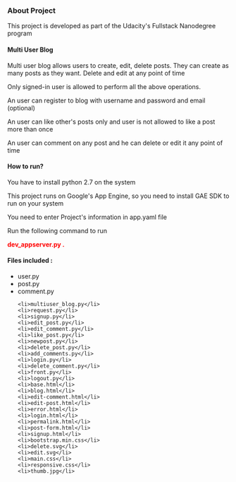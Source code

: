 <h3>About Project</h3>
<p>This project is developed as part of the Udacity's Fullstack Nanodegree program</p>

<h4>Multi User Blog</h4>
<p>Multi user blog allows users to create, edit, delete posts.
	They can create as many posts as they want.
	Delete and edit at any point of time</p>
<p>
	Only signed-in user is allowed to perform all the above operations.
</p>
<p>
	An user can register to blog with username and password and email (optional)
</p>
<p>
	An user can like other's posts only and user is not allowed to like a post more than once
</p>
<p>
	An user can comment on any post and he can delete or edit it any point of time
</p>

<h4>How to run?</h4>
<p>You have to install python 2.7 on the system</p>
<p>This project runs on Google's App Engine, so you need to install GAE SDK to run on your system</p>
<p>You need to enter Project's information in app.yaml file</p>
<p>Run the following command to run</p>
<b style="color:red;">dev_appserver.py . </b>

<h4>Files included :</h4>
<ul>
	<li>user.py</li>
	<li>post.py</li>
	<li>comment.py</li>

	<li>multiuser_blog.py</li>
	<li>request.py</li>
	<li>signup.py</li>
	<li>edit_post.py</li>
	<li>edit_comment.py</li>
	<li>like_post.py</li>
	<li>newpost.py</li>
	<li>delete_post.py</li>
	<li>add_comments.py</li>
	<li>login.py</li>
	<li>delete_comment.py</li>
	<li>front.py</li>
	<li>logout.py</li>
	<li>base.html</li>
	<li>blog.html</li>
	<li>edit-comment.html</li>
	<li>edit-post.html</li>
	<li>error.html</li>
	<li>login.html</li>
	<li>permalink.html</li>
	<li>post-form.html</li>
	<li>signup.html</li>
	<li>bootstrap.min.css</li>
	<li>delete.svg</li>
	<li>edit.svg</li>
	<li>main.css</li>
	<li>responsive.css</li>
	<li>thumb.jpg</li>
</ul>